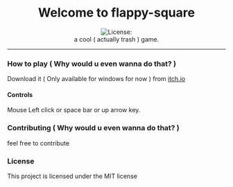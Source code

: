 <div align="center">
<h1 align="center">Welcome to flappy-square</h1>
<img alt="License: " src="https://img.shields.io/badge/License--blue" /><br>
a cool ( actually trash ) game.
</div>

***

### How to play ( Why would u even wanna do that? )
Download it ( Only available for windows for now ) from [itch.io](https://kekda-is-cool.itch.io/flappy-square)

#### Controls
Mouse Left click or space bar or up arrow key.

### Contributing ( Why would u even wanna do that? )
feel free to contribute

### License
This project is licensed under the MIT license
